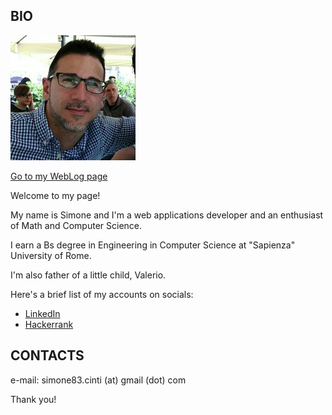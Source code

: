 ## BIO

![My picture](/images/me.jpg)

[Go to my WebLog page](https://simonecinti.github.io/weblog)

Welcome to my page!

My name is Simone and I'm a web applications developer and an enthusiast of Math and Computer Science.

I earn a Bs degree in Engineering in Computer Science at "Sapienza" University of Rome.

I'm also father of a little child, Valerio.

Here's a brief list of my accounts on socials:
  - [LinkedIn](https://www.linkedin.com/in/simone-cinti-1743a659/)
  - [Hackerrank](https://www.hackerrank.com/sim083)


## CONTACTS
 
e-mail: simone83.cinti (at) gmail (dot) com

Thank you!
